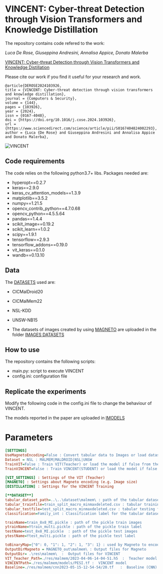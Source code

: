 # VINCENT: Cyber-threat Detection through Vision Transformers and Knowledge Distillation

The repository contains code refered to the work:

_Luca De Rose, Giuseppina Andresini, Annalisa Appice, Donato Malerba_

[VINCENT: Cyber-threat Detection through Vision Transformers and Knowledge Distillation](https://www.sciencedirect.com/science/article/pii/S0167404824002293)
 
Please cite our work if you find it useful for your research and work.

```
@article{DEROSE2024103926,
title = {VINCENT: Cyber-threat detection through vision transformers and knowledge distillation},
journal = {Computers & Security},
volume = {144},
pages = {103926},
year = {2024},
issn = {0167-4048},
doi = {https://doi.org/10.1016/j.cose.2024.103926},
url = {https://www.sciencedirect.com/science/article/pii/S0167404824002293},
author = {Luca {De Rose} and Giuseppina Andresini and Annalisa Appice and Donato Malerba},

```


![VINCENT](https://github.com/Kyanji/VINCENT/blob/master/VINCENT.png)

## Code requirements
The code relies on the following python3.7+ libs.
Packages needed are:
* hyperopt==0.2.7
* keras==2.9.0
* keras_cv_attention_models==1.3.9
* matplotlib==3.5.2
* numpy==1.21.5
* opencv_contrib_python==4.7.0.68
* opencv_python==4.5.5.64
* pandas==1.4.4
* scikit_image==0.19.2
* scikit_learn==1.0.2
* scipy==1.9.1
* tensorflow==2.9.3
* tensorflow_addons==0.19.0
* vit_keras==0.1.0
* wandb==0.13.10


## Data
The [DATASETS](https://drive.google.com/file/d/1UeyREoDE28VELDnBgu5bcJ1TauH2Ym-E/view?usp=sharing) used are:
* CICMalDroid20
* CICMalMem22
* NSL-KDD
* UNSW-NB15

* The datasets of images created by using [MAGNETO](https://github.com/Kyanji/MAGNETO/) are uploaded in the folder [IMAGES DATASETS](https://drive.google.com/file/d/1MBMnjk9ipmvQaRe9IgsPTdRZrrGsqO9k/view?usp=sharing)
  
## How to use

The repository contains the following scripts:
* main.py:  script to execute VINCENT 
* config.ini: configuration file
  

## Replicate the experiments
Modify the following code in the config.ini file to change the behaviour of VINCENT.

The models reported in the paper are uploaded in [IMODELS]([https://drive.google.com/file/d/1MBMnjk9ipmvQaRe9IgsPTdRZrrGsqO9k/view?usp=sharing](https://drive.google.com/file/d/1_lD4-SC35hzDPinY_D6DkdOI3k_Z_YTL/view?usp=sharing))

# Parameters
```ini
[SETTINGS]
UseMagnetoEncoding=False : Convert tabular data to Images or load dataset
Dataset = NSL : MALMEM|MALDROID|NSL|UNSW
TrainVIT=False : Train VIT(Teacher) or load the model if false from the VIT_Teacher_Path
TrainVINCENT=False : Train VINCENT(STUDENT) or load the model if false from the VINCENTPath

[VIT_SETTINGS] : Settings of the VIT (Teacher)
[MAGNETO] : Settings about Magneto encoding (e.g. Image size)
[DISTILLATION] : Settings for the VINCENT Training

[**DATASET**]
tabular_dataset_path=..\..\dataset\malmem\ : path of the tabular dataset
tabular_trainfile=train_split_macro_minmaxdeleted.csv : tabular training file
tabular_testfile=test_split_macro_minmaxdeleted.csv : tabular testing file
classification=Family_int : Classification label for the tabular dataset

trainName=train_8x8_MI.pickle : path of the pickle train images
ytrainName=Ytrain_multi.pickle : path of the pickle train label
testName=test_8x8_MI.pickle  : path of the pickle test images
ytestName=Ytest_multi.pickle : path of the pickle test label

toBinaryMap={"0": 0, "1": 1, "2": 1, "3": 1} : used by Magneto to encode the dataset using binary labels
OutputDirMagneto = MAGNETO_out\malmem\ : Output files for Magneto
OutputDir= .\res\malmem\  :  Output files for VINCENT
VIT_Teacher_Path=./res/malmem/2023-04-06-14-04-51.h5  :  Teacher model
VINCENTPath=./res/malmem/models/PESI.tf :  VINCENT model
Baseline=./res/malmem/cnn2023-05-15-12-54-54/20.tf   :  Baseline (CNN) model


```








